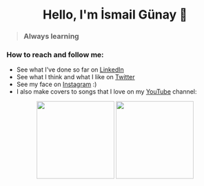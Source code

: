 <h1 align='center'>Hello, I'm İsmail Günay 👋</h1>

<blockquote><h3>Always learning</h3></blockquote>

### How to reach and follow me: 
- See what I've done so far on [LinkedIn](https://www.linkedin.com/in/ismailgunayy)
- See what I think and what I like on [Twitter](https://www.twitter.com/ismailgunayy)
- See my face on [Instagram](https://www.instagram.com/ismailgunayy) :)
- I also make covers to songs that I love on my [YouTube](https://www.youtube.com/ismailgunay23) channel:

<p align="center">
<img src="https://github-readme-stats.vercel.app/api/top-langs/?username=ismailgunayy&layout=compact&title_color=24292e&text_color=24292e&bg_color=fff" height="180px" />
<img src="https://github-readme-stats.vercel.app/api?username=ismailgunayy&show_icons=true&theme=graywhite" height="180px" />
</p>

<!--
Here are some ideas to get you started:

- 🔭 I’m currently working on ...
- 🌱 I’m currently learning ...
- 👯 I’m looking to collaborate on ...
- 🤔 I’m looking for help with ...
- 💬 Ask me about anything you wonder
- 📫 How to reach me: 
      
- 😄 Pronouns: ...
- ⚡ Fun fact: ...
-->
